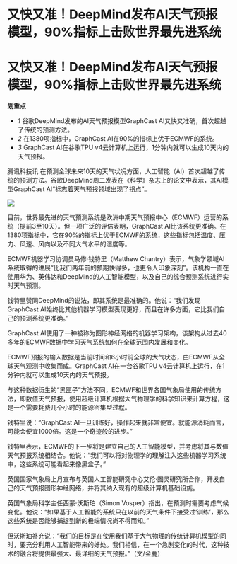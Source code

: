 # 又快又准！DeepMind发布AI天气预报模型，90%指标上击败世界最先进系统

# 又快又准！DeepMind发布AI天气预报模型，90%指标上击败世界最先进系统

**划重点**

  * _1_ 谷歌DeepMind发布的AI天气预报模型GraphCast AI又快又准确，首次超越了传统的预测方法。
  * _2_ 在1380项指标中，GraphCast AI在90%的指标上优于ECMWF的系统。
  * _3_ GraphCast AI在谷歌TPU v4云计算机上运行，1分钟内就可以生成10天内的天气预报。

腾讯科技讯
在预测全球未来10天的天气状况方面，人工智能（AI）首次超越了传统的预测方法。谷歌DeepMind周二发表在《科学》杂志上的论文中表示，其AI模型GraphCast
AI“标志着天气预报领域出现了拐点”。

![](https://inews.gtimg.com/news_bt/OwBkTvECI_iX50x9UZtjdwttDDAkf6vrFx6OUalUoxxAcAA/1000)

目前，世界最先进的天气预测系统是欧洲中期天气预报中心（ECMWF）运营的系统（提前3至10天）。但一项广泛的评估表明，GraphCast
AI比该系统更准确。在1380项指标中，它在90%的指标上优于ECMWF的系统，这些指标包括温度、压力、风速、风向以及不同大气水平的湿度等。

ECMWF机器学习协调员马修·钱特里（Matthew
Chantry）表示，气象学领域AI系统取得的进展“比我们两年前的预期快得多，也更令人印象深刻”。该机构一直在使用华为、英伟达和DeepMind的人工智能模型，以及自己的综合预测系统进行实时天气预测。

钱特里赞同DeepMind的说法，即其系统是最准确的。他说：“我们发现GraphCast
AI始终比其他机器学习模型表现更好，而且在许多方面，它比我们自己的预测系统更准确。”

GraphCast AI使用了一种被称为图形神经网络的机器学习架构，该架构从过去40多年的ECMWF数据中学习天气系统如何在全球范围内发展和变化。

ECMWF预报的输入数据是当前时间和6小时前全球的大气状态，由ECMWF从全球天气观测中收集而成。GraphCast AI在一台谷歌TPU
v4云计算机上运行，在1分钟内就可以生成10天内的天气预报。

与这种数据衍生的“黑匣子”方法不同，ECMWF和世界各国气象局使用的传统方法，即数值天气预报，使用超级计算机根据大气物理学的科学知识来计算方程，这是一个需要耗费几个小时的能源密集型过程。

钱特里说：“GraphCast AI一旦训练好，操作起来就非常便宜。就能源消耗而言，可能会便宜1000倍。这是一个奇迹般的进步。”

钱特里表示，ECMWF的下一步将是建立自己的人工智能模型，并考虑将其与数值天气预报系统相结合。他说：“我们可以将对物理学的理解注入这些机器学习系统中，这些系统可能看起来像黑盒子。”

英国国家气象局上月宣布与英国人工智能研究中心艾伦·图灵研究所合作，开发自己的天气预报图形神经网络，并将其纳入现有的超级计算机基础设施。

英国气象局科学主任西蒙·沃斯珀（Simon
Vosper）指出，在预测时需要考虑气候变化。他说：“如果基于人工智能的系统只在以前的天气条件下接受过‘训练’，那么这些系统是否能够捕捉到新的极端情况尚不得而知。”

但沃斯珀补充说：“我们的目标是在使用我们基于大气物理的传统计算机模型的同时，要充分利用人工智能带来的好处。我们相信，在一个急剧变化的时代，这种技术的融合将提供最强大、最详细的天气预报。”（文/金鹿）

